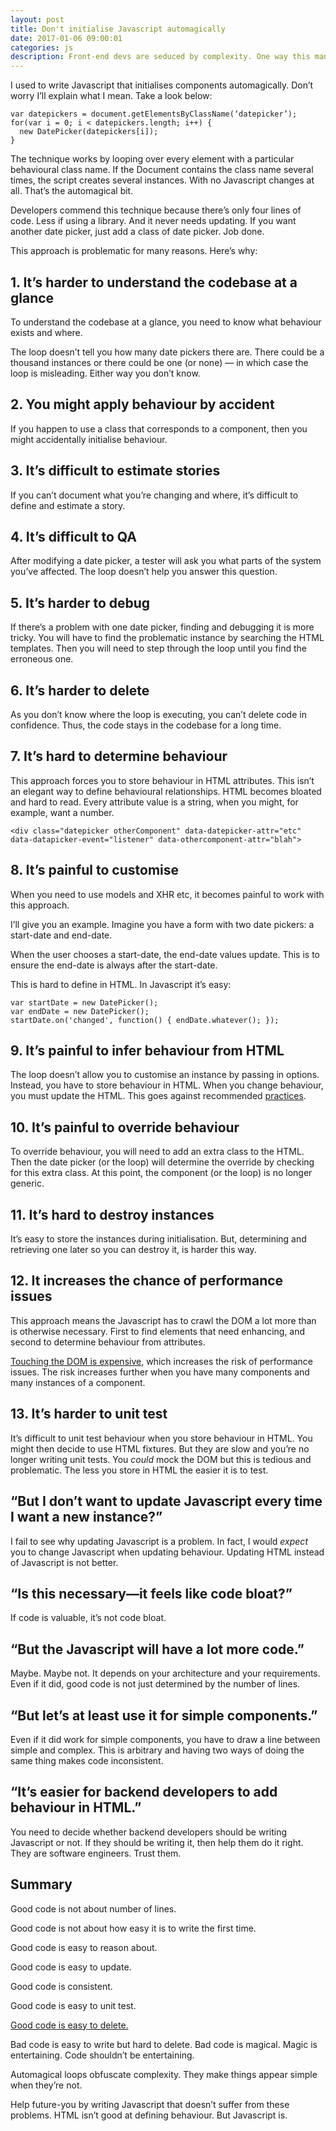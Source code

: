 ```yaml
---
layout: post
title: Don't initialise Javascript automagically
date: 2017-01-06 09:00:01
categories: js
description: Front-end devs are seduced by complexity. One way this manifests itself is in the magical looping over behavioural classes.
---
```


I used to write Javascript that initialises components automagically. Don’t
worry I’ll explain what I mean. Take a look below:

    var datepickers = document.getElementsByClassName(‘datepicker’);
    for(var i = 0; i < datepickers.length; i++) {
      new DatePicker(datepickers[i]);
    }

The technique works by looping over every element with a particular behavioural
class name. If the Document contains the class name several times, the script
creates several instances. With no Javascript changes at all. That’s the
automagical bit.

Developers commend this technique because there’s only four lines of code. Less
if using a library. And it never needs updating. If you want another date
picker, just add a class of date picker. Job done.

This approach is problematic for many reasons. Here’s why:

## 1. It’s harder to understand the codebase at a glance

To understand the codebase at a glance, you need to know what behaviour exists
and where.

The loop doesn’t tell you how many date pickers there are. There could be a
thousand instances or there could be one (or none) — in which case the loop is
misleading. Either way you don’t know.

## 2. You might apply behaviour by accident

If you happen to use a class that corresponds to a component, then you might
accidentally initialise behaviour.

## 3. It’s difficult to estimate stories

If you can’t document what you’re changing and where, it’s difficult to define
and estimate a story.

## 4. It’s difficult to QA

After modifying a date picker, a tester will ask you what parts of the system
you’ve affected. The loop doesn’t help you answer this question.

## 5. It’s harder to debug

If there’s a problem with one date picker, finding and debugging it is more
tricky. You will have to find the problematic instance by searching the HTML
templates. Then you will need to step through the loop until you find the
erroneous one.

## 6. It’s harder to delete

As you don’t know where the loop is executing, you can’t delete code in
confidence. Thus, the code stays in the codebase for a long time.

## 7. It’s hard to determine behaviour

This approach forces you to store behaviour in HTML attributes. This isn’t an
elegant way to define behavioural relationships. HTML becomes bloated and hard
to read. Every attribute value is a string, when you might, for example, want a
number.

    <div class="datepicker otherComponent" data-datepicker-attr="etc" data-datapicker-event="listener" data-othercomponent-attr="blah">

## 8. It’s painful to customise

When you need to use models and XHR etc, it becomes painful to work with this
approach.

I’ll give you an example. Imagine you have a form with two date pickers: a
start-date and end-date.

When the user chooses a start-date, the end-date values update. This is to
ensure the end-date is always after the start-date.

This is hard to define in HTML. In Javascript it’s easy:

    var startDate = new DatePicker();
    var endDate = new DatePicker();
    startDate.on('changed', function() { endDate.whatever(); });

## 9. It’s painful to infer behaviour from HTML

The loop doesn’t allow you to customise an instance by passing in options. Instead, you have to store behaviour in HTML. When you change behaviour, you must update the HTML. This goes against recommended​ [practices](https://en.wikipedia.org/wiki/Separation_of_concerns).

## 10. It’s painful to override behaviour

To override behaviour, you will need to add an extra class to the HTML. Then the date picker (or the loop) will determine the override by checking for this extra class. At this point, the component (or the loop) is no longer generic.​

## 11. It’s hard to destroy instances

It’s easy to store the instances during initialisation. But, determining and
retrieving one later so you can destroy it, is harder this way.

## 12. It increases the chance of performance issues

This approach means the Javascript has to crawl the DOM a lot more than is
otherwise necessary. First to find elements that need enhancing, and second to
determine behaviour from attributes.

[Touching the DOM is expensive](https://www.nczonline.net/blog/2009/02/03/speed-up-your-javascript-part-4/), which increases the risk of performance issues. The risk increases further when you have many components and many instances of a component.

## 13. It’s harder to unit test

It’s difficult to unit test behaviour when you store behaviour in HTML. You
might then decide to use HTML fixtures. But they are slow and you’re no longer
writing unit tests. You *could* mock the DOM but this is tedious and
problematic. The less you store in HTML the easier it is to test.

## “But I don’t want to update Javascript every time I want a new instance?”

I fail to see why updating Javascript is a problem. In fact, I would *expect*
you to change Javascript when updating behaviour. Updating HTML instead of
Javascript is not better.

## “Is this necessary—it  feels like code bloat?”

If code is valuable, it’s not code bloat.

## “But the Javascript will have a lot more code.”

Maybe. Maybe not. It depends on your architecture and your requirements. Even if
it did, good code is not just determined by the number of lines.

## “But let’s at least use it for simple components.”

Even if it did work for simple components, you have to draw a line between
simple and complex. This is arbitrary and having two ways of doing the same
thing makes code inconsistent.

## “It’s easier for **backend developers to add behaviour in HTML.**”

You need to decide whether backend developers should be writing Javascript or
not. If they should be writing it, then help them do it right. They are software
engineers. Trust them.

## Summary

Good code is not about number of lines.

Good code is not about how easy it is to write the first time.

Good code is easy to reason about. 

Good code is easy to update.

Good code is consistent.

Good code is easy to unit test.

[Good code is easy to delete.](http://programmingisterrible.com/post/139222674273/write-code-that-is-easy-to-delete-not-easy-to.)

Bad code is easy to write but hard to delete. Bad code is magical. Magic is
entertaining. Code shouldn’t be entertaining.

Automagical loops obfuscate complexity. They make things appear simple when
they’re not.

Help future-you by writing Javascript that doesn’t suffer from these problems.
HTML isn’t good at defining behaviour. But Javascript is.
